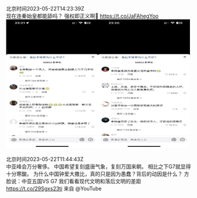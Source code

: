 北京时间2023-05-22T14:23:39Z<br>现在连秦始皇都能舔吗？
强权即正义啊🤔️ https://t.co/JaFAhegYoo<br><img src='/temp/image/2023/u-Month-5/1660531852627841024_0.jpg' width='250' height='350'><img src='/temp/image/2023/u-Month-5/1660531852627841024_1.jpg' width='250' height='350'><br><br>北京时间2023-05-22T11:44:43Z<br>中亚峰会万分奢侈。
中国希望复刻盛唐气象，复刻万国来朝。
相比之下G7就显得十分寒酸。
为什么中国钟爱大撒比，真的只是因为愚蠢？背后的动因是什么？
方脸说：中亚五国VS G7 
我们看看现代文明和落后文明的差距 https://t.co/29Sgxs23ti 来自 @YouTube<br><br><br>